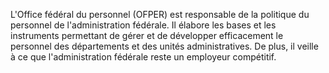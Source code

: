 <!--
                                Source URL: https://www.epa.admin.ch/epa/fr/home.html
                                Page ID: 43
                                -->

                                
L'Office fédéral du personnel (OFPER) est responsable de la politique du personnel de l'administration fédérale. Il élabore les bases et les instruments permettant de gérer et de développer efficacement le personnel des départements et des unités administratives. De plus, il veille à ce que l'administration fédérale reste un employeur compétitif.  




